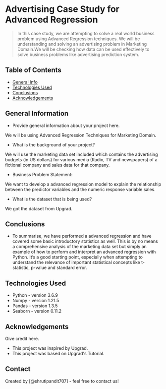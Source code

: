 # Advertising Case Study for Advanced Regression
> In this case study, we are attempting to solve a real world business problem using Advanced Regression techniques. We will be understanding and solving an advertising problem in Marketing Domain.We will be checking how data can be used effectively to solve business problems like advertising prediction system.

## Table of Contents
* [General Info](#general-information)
* [Technologies Used](#technologies-used)
* [Conclusions](#conclusions)
* [Acknowledgements](#acknowledgements)

<!-- You can include any other section that is pertinent to your problem -->

## General Information
- Provide general information about your project here.

We will be using Advanced Regression Techniques for Marketing Domain.

- What is the background of your project?

We will use the marketing data set included which contains the advertising budgets (in US dollars) for various media (Radio, TV and newspapers) of a fictional company and sales data for that company.

- Business Problem Statement:

We want to develop a advanced regression model to explain the relationship between the predictor variables and the numeric response variable sales. 

- What is the dataset that is being used?

We got the dataset from Upgrad.

<!-- You don't have to answer all the questions - just the ones relevant to your project. -->

## Conclusions
- To summarise, we have performed a advanced regression and have covered some basic introductory statistics as well. This is by no means a comprehensive analysis of the marketing data set but simply an example of how to perform and interpret an advanced regression with Python. It’s a good starting point, especially when attempting to understand the relevance of important statistical concepts like t-statistic, p-value and standard error. 

<!-- You don't have to answer all the questions - just the ones relevant to your project. -->


## Technologies Used
- Python - version 3.6.9
- Numpy - version 1.21.5
- Pandas - version 1.3.5
- Seaborn - version 0.11.2


<!-- As the libraries versions keep on changing, it is recommended to mention the version of library used in this project -->

## Acknowledgements
Give credit here.
- This project was inspired by Upgrad.
- This project was based on Upgrad's Tutorial.


## Contact
Created by [@shrutipandit707] - feel free to contact us!


<!-- Optional -->
<!-- ## License -->
<!-- This project is open source and available under the [... License](). -->

<!-- You don't have to include all sections - just the one's relevant to your project -->